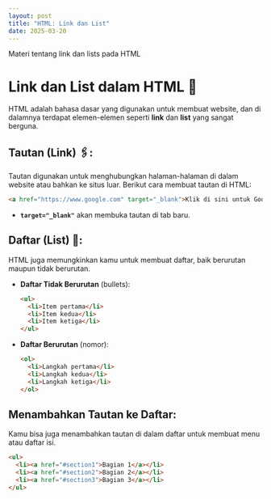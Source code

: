 ```yaml
---
layout: post
title: "HTML: Link dan List"
date: 2025-03-20
---
```


Materi tentang link dan lists pada HTML

# Link dan List dalam HTML 🔗

HTML adalah bahasa dasar yang digunakan untuk membuat website, dan di dalamnya terdapat elemen-elemen seperti **link** dan **list** yang sangat berguna.

## Tautan (Link) 🖇️:

Tautan digunakan untuk menghubungkan halaman-halaman di dalam website atau bahkan ke situs luar. Berikut cara membuat tautan di HTML:

```html
<a href="https://www.google.com" target="_blank">Klik di sini untuk Google</a>
```

- **`target="_blank"`** akan membuka tautan di tab baru.

## Daftar (List) 📜:

HTML juga memungkinkan kamu untuk membuat daftar, baik berurutan maupun tidak berurutan.

- **Daftar Tidak Berurutan** (bullets):

  ```html
  <ul>
    <li>Item pertama</li>
    <li>Item kedua</li>
    <li>Item ketiga</li>
  </ul>
  ```

- **Daftar Berurutan** (nomor):
  ```html
  <ol>
    <li>Langkah pertama</li>
    <li>Langkah kedua</li>
    <li>Langkah ketiga</li>
  </ol>
  ```

## Menambahkan Tautan ke Daftar:

Kamu bisa juga menambahkan tautan di dalam daftar untuk membuat menu atau daftar isi.

```html
<ul>
  <li><a href="#section1">Bagian 1</a></li>
  <li><a href="#section2">Bagian 2</a></li>
  <li><a href="#section3">Bagian 3</a></li>
</ul>
```
